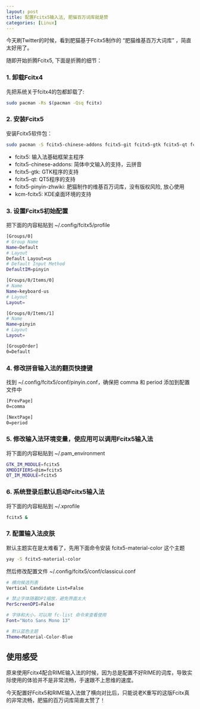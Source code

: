 ```yaml
---
layout: post
title: 配置Fcitx5输入法, 肥猫百万词库就是赞
categories: [Linux]
---
```


今天刷Twitter的时候，看到肥猫基于Fcitx5制作的 “肥猫维基百万大词库” ，简直太好用了。

随即开始折腾Fcitx5, 下面是折腾的细节：

### 1. 卸载Fcitx4

先把系统关于fcitx4的包都卸载了:

```bash
sudo pacman -Rs $(pacman -Qsq fcitx)
```

### 2. 安装Fcitx5

安装Fcitx5软件包：

```bash
sudo pacman -S fcitx5-chinese-addons fcitx5-git fcitx5-gtk fcitx5-qt fcitx5-pinyin-zhwiki kcm-fcitx5
```

* fcitx5: 输入法基础框架主程序
* fcitx5-chinese-addons: 简体中文输入的支持，云拼音
* fcitx5-gtk: GTK程序的支持
* fcitx5-qt: QT5程序的支持
* fcitx5-pinyin-zhwiki: 肥猫制作的维基百万词库，没有版权风险, 放心使用
* kcm-fcitx5: KDE桌面环境的支持

### 3. 设置Fcitx5初始配置

把下面的内容粘贴到 ~/.config/fcitx5/profile

```bash
[Groups/0]
# Group Name
Name=Default
# Layout
Default Layout=us
# Default Input Method
DefaultIM=pinyin

[Groups/0/Items/0]
# Name
Name=keyboard-us
# Layout
Layout=

[Groups/0/Items/1]
# Name
Name=pinyin
# Layout
Layout=

[GroupOrder]
0=Default
```

### 4. 修改拼音输入法的翻页快捷键

找到 ~/.config/fcitx5/conf/pinyin.conf，确保把 comma 和 period 添加到配置文件中

```bash
[PrevPage]
0=comma

[NextPage]
0=period
```

### 5. 修改输入法环境变量，使应用可以调用Fcitx5输入法

将下面的内容粘贴到 ~/.pam_environment

```bash
GTK_IM_MODULE=fcitx5
XMODIFIERS=@im=fcitx5
QT_IM_MODULE=fcitx5
```

### 6. 系统登录后默认启动Fcitx5输入法

将下面的内容粘贴到 ~/.xprofile

```bash
fcitx5 &
```

### 7. 配置输入法皮肤

默认主题实在是太难看了，先用下面命令安装 fcitx5-material-color 这个主题

```bash
yay -S fcitx5-material-color
```

然后修改配置文件 ~/.config/fcitx5/conf/classicui.conf

```bash
# 横向候选列表
Vertical Candidate List=False

# 禁止字体随着DPI缩放，避免界面太大
PerScreenDPI=False

# 字体和大小，可以用 fc-list 命令来查看使用
Font="Noto Sans Mono 13"

# 默认蓝色主题
Theme=Material-Color-Blue
```

## 使用感受
原来使用Fcitx4配合RIME输入法的时候，因为总是配置不好RIME的词库，导致实际使用的体验并不是非常流畅，手速跟不上思维的速度。

今天配置好Fcitx5和RIME输入法做了横向对比后，只能说老K重写的这版Fcitx真的非常流畅，肥猫的百万词库简直太赞了！
